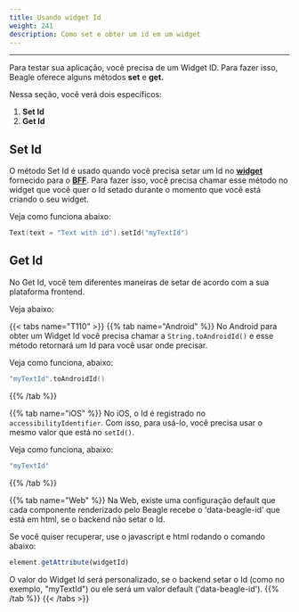 ```yaml
---
title: Usando widget Id
weight: 241
description: Como set e obter um id em um widget
---
```


---

Para testar sua aplicação, você precisa de um Widget ID. Para fazer isso, Beagle oferece alguns métodos **set** e **get.** 

Nessa seção, você verá dois específicos: 

1. **Set Id**
2. **Get Id**

## Set Id

O método Set Id é usado quando você precisa setar um Id no [**widget**](../../api/widget.md) fornecido para o [**BFF**](../../principais-conceitos.md#backend-for-frontend). Para fazer isso, você precisa chamar esse método no widget que você quer o Id setado durante o momento que você está criando o seu widget. 

Veja como funciona abaixo: 

```kotlin
Text(text = "Text with id").setId("myTextId")
```

## Get Id

No Get Id, você tem diferentes maneiras de setar de acordo com a sua plataforma frontend. 

Veja abaixo: 

{{< tabs name="T110" >}}
{{% tab name="Android" %}}
No Android para obter um Widget Id você precisa chamar a `String.toAndroidId()` e esse método retornará um Id para você usar onde precisar. 

Veja como funciona, abaixo: 

```kotlin
"myTextId".toAndroidId()
```
{{% /tab %}}

{{% tab name="iOS" %}}
No iOS, o Id é registrado no `accessibilityIdentifier`. Com isso, para usá-lo, você precisa usar o mesmo valor que está no `setId()`.

Veja como funciona, abaixo: 

```swift
"myTextId"
```
{{% /tab %}}

{{% tab name="Web" %}}
Na Web, existe uma configuração default que cada componente renderizado pelo Beagle recebe o 'data-beagle-id' que está em html, se o backend não setar o Id. 

Se você quiser recuperar, use o javascript e html rodando o comando abaixo: 

```javascript
element.getAttribute(widgetId)
```

O valor do Widget Id será personalizado, se o backend setar o Id \(como no exemplo, "myTextId"\) ou ele será um valor default  \('data-beagle-id'\).
{{% /tab %}}
{{< /tabs >}}
